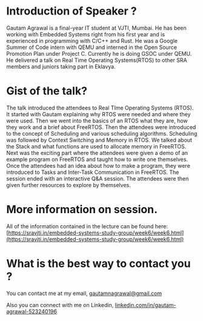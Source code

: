 # Introduction of Speaker ?

Gautam Agrawal is a final-year IT student at VJTI, Mumbai. He has been working with Embedded Systems right from his first year and is experienced in programming with C/C++ and Rust. He was a Google Summer of Code intern with QEMU and interned in the Open Source Promotion Plan under Project C. Currently he is doing GSOC under QEMU. He delivered a talk on Real Time Operating Systems(RTOS) to other SRA members and juniors taking part in Eklavya.

# Gist of the talk?

The talk introduced the attendees to Real TIme Operating Systems (RTOS). It started with Gautam explaining why RTOS were needed and where they were used. Then we went into the basics of an RTOS what they are, how they work and a brief about FreeRTOS. Then the attendees were introduced to the concept of Scheduling and various scheduling algorithms. Scheduling was followed by Context Switching and Memory in RTOS. We talked about the Stack and what functions are used to allocate memory in FreeRTOS. Next was the exciting part where the attendees were given a demo of an example program on FreeRTOS and taught how to write one themselves. Once the attendees had an idea about how to make a program, they were introduced to Tasks and Inter-Task Communication in FreeRTOS. The session ended with an interactive Q&A session. The attendees were then given further resources to explore by themselves.

# More information on session.

All of the information contained in the lecture can be found here: [https://sravjti.in/embedded-systems-study-group/week6/week6.html](https://sravjti.in/embedded-systems-study-group/week6/week6.html)

# What is the best way to contact you ?

You can contact me at my email, [gautamnagrawal@gmail.com](mailto:gautamnagrawal@gmail.com)

Also you can connect with me on Linkedin, [linkedin.com/in/gautam-agrawal-523240196](linkedin.com/in/gautam-agrawal-523240196)
